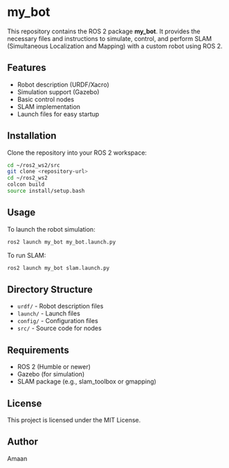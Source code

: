 # my_bot

This repository contains the ROS 2 package **my_bot**. It provides the necessary files and instructions to simulate, control, and perform SLAM (Simultaneous Localization and Mapping) with a custom robot using ROS 2.

## Features

- Robot description (URDF/Xacro)
- Simulation support (Gazebo)
- Basic control nodes
- SLAM implementation
- Launch files for easy startup

## Installation

Clone the repository into your ROS 2 workspace:

```bash
cd ~/ros2_ws2/src
git clone <repository-url>
cd ~/ros2_ws2
colcon build
source install/setup.bash
```

## Usage

To launch the robot simulation:

```bash
ros2 launch my_bot my_bot.launch.py
```

To run SLAM:

```bash
ros2 launch my_bot slam.launch.py
```

## Directory Structure

- `urdf/` - Robot description files
- `launch/` - Launch files
- `config/` - Configuration files
- `src/` - Source code for nodes

## Requirements

- ROS 2 (Humble or newer)
- Gazebo (for simulation)
- SLAM package (e.g., slam_toolbox or gmapping)

## License

This project is licensed under the MIT License.

## Author

Amaan

